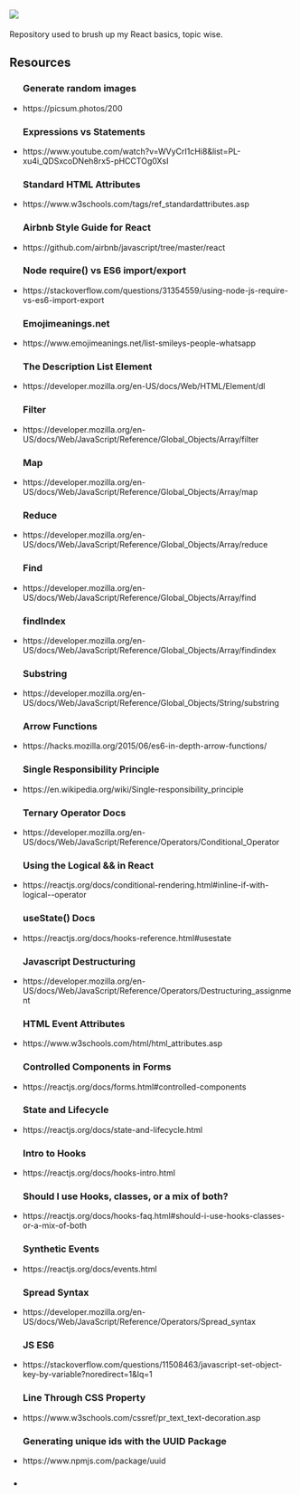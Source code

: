# <img src="https://hackernoon.com/images/1*KBGdMaU_emZX4XR1AvkD4A.gif">
Repository used to brush up my React basics, topic wise. 

<h2>Resources</h2>
<ul>
<h3>Generate random images</h3>
<li>https://picsum.photos/200 </li>

<h3>Expressions vs Statements</h3>
<li>https://www.youtube.com/watch?v=WVyCrI1cHi8&list=PL-xu4i_QDSxcoDNeh8rx5-pHCCTOg0XsI</li>

<h3>Standard HTML Attributes</h3>
<li>https://www.w3schools.com/tags/ref_standardattributes.asp</li>

<h3>Airbnb Style Guide for React</h3>
<li>https://github.com/airbnb/javascript/tree/master/react</li>

<h3>Node require() vs ES6 import/export</h3>
<li>https://stackoverflow.com/questions/31354559/using-node-js-require-vs-es6-import-export</li>

<h3>Emojimeanings.net</h3>
<li>https://www.emojimeanings.net/list-smileys-people-whatsapp</li>

<h3>The Description List Element</h3>
<li>https://developer.mozilla.org/en-US/docs/Web/HTML/Element/dl</li>

<h3>Filter</h3>
<li>https://developer.mozilla.org/en-US/docs/Web/JavaScript/Reference/Global_Objects/Array/filter</li>

<h3>Map</h3>
<li>https://developer.mozilla.org/en-US/docs/Web/JavaScript/Reference/Global_Objects/Array/map</li>

<h3>Reduce</h3>
<li>https://developer.mozilla.org/en-US/docs/Web/JavaScript/Reference/Global_Objects/Array/reduce</li>

<h3>Find</h3>
<li>https://developer.mozilla.org/en-US/docs/Web/JavaScript/Reference/Global_Objects/Array/find</li>

<h3>findIndex</h3>
<li>https://developer.mozilla.org/en-US/docs/Web/JavaScript/Reference/Global_Objects/Array/findindex</li>

<h3>Substring</h3>
<li>https://developer.mozilla.org/en-US/docs/Web/JavaScript/Reference/Global_Objects/String/substring</li>

<h3>Arrow Functions</h3>
<li>https://hacks.mozilla.org/2015/06/es6-in-depth-arrow-functions/</li>

<h3>Single Responsibility Principle</h3>
<li>https://en.wikipedia.org/wiki/Single-responsibility_principle</li>

<h3>Ternary Operator Docs</h3>
<li>https://developer.mozilla.org/en-US/docs/Web/JavaScript/Reference/Operators/Conditional_Operator</li>

<h3>Using the Logical && in React</h3>
<li>https://reactjs.org/docs/conditional-rendering.html#inline-if-with-logical--operator</li>

<h3>useState() Docs</h3>
<li>https://reactjs.org/docs/hooks-reference.html#usestate</li>

<h3>Javascript Destructuring</h3>
<li>https://developer.mozilla.org/en-US/docs/Web/JavaScript/Reference/Operators/Destructuring_assignment</li>

<h3>HTML Event Attributes</h3>
<li>https://www.w3schools.com/html/html_attributes.asp</li>

<h3>Controlled Components in Forms</h3>
<li>https://reactjs.org/docs/forms.html#controlled-components</li>

<h3>State and Lifecycle</h3>
<li>https://reactjs.org/docs/state-and-lifecycle.html</li>

<h3>Intro to Hooks</h3>
<li>https://reactjs.org/docs/hooks-intro.html</li>

<h3>Should I use Hooks, classes, or a mix of both?</h3>
<li>https://reactjs.org/docs/hooks-faq.html#should-i-use-hooks-classes-or-a-mix-of-both</li>

<h3>Synthetic Events</h3>
<li>https://reactjs.org/docs/events.html</li>

<h3>Spread Syntax</h3>
<li>https://developer.mozilla.org/en-US/docs/Web/JavaScript/Reference/Operators/Spread_syntax</li>

<h3>JS ES6</h3>
<li>https://stackoverflow.com/questions/11508463/javascript-set-object-key-by-variable?noredirect=1&lq=1</li>

<h3>Line Through CSS Property</h3>
<li>https://www.w3schools.com/cssref/pr_text_text-decoration.asp</li>

<h3>Generating unique ids with the UUID Package</h3>
<li>https://www.npmjs.com/package/uuid</li>

<h3></h3>
<li></li>

</ul>
